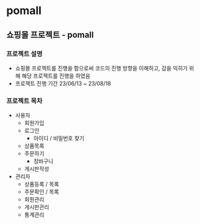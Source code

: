 # pomall

## 쇼핑몰 프로젝트 - pomall

### 프로젝트 설명
- 쇼핑몰 프로젝트를 진행을 함으로써 코드의 진행 방향을 이해하고, 감을 익히기 위해 해당 프로젝트를 진행을 하였음
- 프로젝트 진행 기간 23/06/13 ~ 23/08/18

### 프로젝트 목차
- 사용자
  - 회원가입
  - 로그인
    - 아이디 / 비밀번호 찾기
  - 상품목록
  - 주문하기
    - 장바구니
  - 게시판작성
- 관리자
  - 상품등록 / 목록
  - 주문확인 / 목록
  - 회원관리
  - 게시판관리
  - 통계관리
